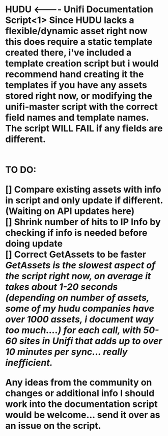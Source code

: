 <h1>HUDU <---- Unifi Documentation Script<1>
Since HUDU lacks a flexible/dynamic asset right now this does require a static template created there, i've included a template creation script but i would recommend hand creating it the templates if you have any assets stored right now, or modifying the unifi-master script with the correct field names and template names.  The script WILL FAIL if any fields are different.<br><br>

<b>TO DO:<br></b>

[] Compare existing assets with info in script and only update if different.(Waiting on API updates here)<br>
[] Shrink number of hits to IP Info by checking if info is needed before doing update<br>
[] Correct GetAssets to be faster<br>
<i>GetAssets is the slowest aspect of the script right now, on average it takes about 1-20 seconds (depending on number of assets, some of my hudu companies have over 1000 assets, i document way too much....) for each call, with 50-60 sites in Unifi that adds up to over 10 minutes per sync... really inefficient.</i><br>

Any ideas from the community on changes or additional info I should work into the documentation script would be welcome... send it over as an issue on the script.


